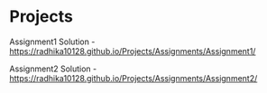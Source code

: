 # Projects

Assignment1 Solution - https://radhika10128.github.io/Projects/Assignments/Assignment1/

Assignment2 Solution - https://radhika10128.github.io/Projects/Assignments/Assignment2/
